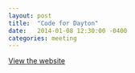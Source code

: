 ```yaml
---
layout: post
title:  "Code for Dayton"
date:   2014-01-08 12:30:00 -0400
categories: meeting
---
```

[View the website](http://www.meetup.com/Code-for-Dayton/)